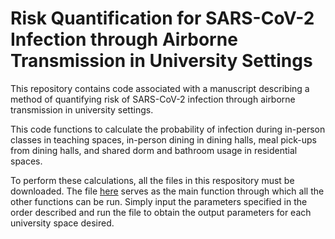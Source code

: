 # Risk Quantification for SARS-CoV-2 Infection through Airborne Transmission in University Settings

This repository contains code associated with a manuscript describing a method of quantifying risk of SARS-CoV-2 infection through airborne transmission in university settings. 

This code functions to calculate the probability of infection during in-person classes in teaching spaces, in-person dining in dining halls, meal pick-ups from dining halls, and shared dorm and bathroom usage in residential spaces. 

To perform these calculations, all the files in this respository must be downloaded. The file [here](https://github.com/mythriambatipudi/RiskAnalysis/blob/master/RiskAnalysis.m) serves as the main function through which all the other functions can be run. Simply input the parameters specified in the order described and run the file to obtain the output parameters for each university space desired.
